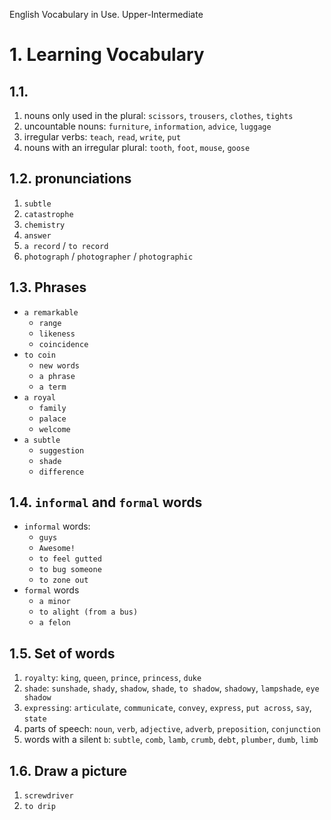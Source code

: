 English Vocabulary in Use. Upper-Intermediate

# 1. Learning Vocabulary
## 1.1.
1. nouns only used in the plural: `scissors`, `trousers`, `clothes`, `tights`
2. uncountable nouns: `furniture`, `information`, `advice`, `luggage`
3. irregular verbs: `teach`, `read`, `write`, `put`
4. nouns with an irregular plural: `tooth`, `foot`, `mouse`, `goose`

## 1.2. pronunciations
1. `subtle`
2. `catastrophe`
3. `chemistry`
4. `answer`
5. `a record` / `to record`
6. `photograph` / `photographer` / `photographic`

## 1.3. Phrases
- `a remarkable`
  - `range`
  - `likeness`
  - `coincidence`
- `to coin`
  - `new words`
  - `a phrase`
  - `a term`
- `a royal`
  - `family`
  - `palace`
  - `welcome`
- `a subtle`
  - `suggestion`
  - `shade`
  - `difference`

## 1.4. `informal` and `formal` words
- `informal` words:
  - `guys`
  - `Awesome!`
  - `to feel gutted`
  - `to bug someone`
  - `to zone out`
- `formal` words
  - `a minor`
  - `to alight (from a bus)`
  - `a felon`

## 1.5. Set of words
1. `royalty`: `king`, `queen`, `prince`, `princess`, `duke`
2. `shade`: `sunshade`, `shady`, `shadow`, `shade`, `to shadow`, `shadowy`, `lampshade`, `eye shadow`
3. `expressing`: `articulate`, `communicate`, `convey`, `express`, `put across`, `say`, `state`
4. parts of speech: `noun`, `verb`, `adjective`, `adverb`, `preposition`, `conjunction`
5. words with a silent `b`: `subtle`, `comb`, `lamb`, `crumb`, `debt`, `plumber`, `dumb`, `limb`

## 1.6. Draw a picture
1. `screwdriver`
2. `to drip`






































